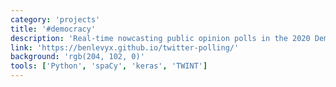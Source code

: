 ```yaml
---
category: 'projects'
title: '#democracy'
description: 'Real-time nowcasting public opinion polls in the 2020 Democratic primaries using Twitter, NLP, and Bayesian modelling'
link: 'https://benlevyx.github.io/twitter-polling/'
background: 'rgb(204, 102, 0)'
tools: ['Python', 'spaCy', 'keras', 'TWINT']
---
```

